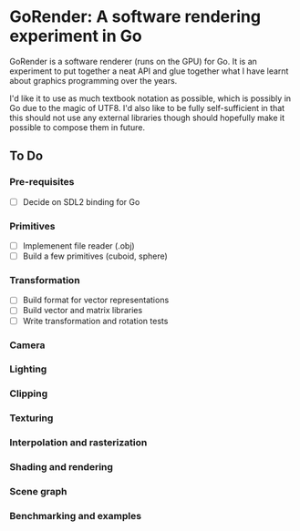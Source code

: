 GoRender: A software rendering experiment in Go
===============================================

GoRender is a software renderer (runs on the GPU) for Go. It is an experiment
to put together a neat API and glue together what I have learnt about graphics
programming over the years.

I'd like it to use as much textbook notation as possible, which is possibly in
Go due to the magic of UTF8. I'd also like to be fully self-sufficient in that
this should not use any external libraries though should hopefully make it
possible to compose them in future.

To Do
-----

### Pre-requisites

 + [ ] Decide on SDL2 binding for Go

### Primitives

 + [ ] Implemenent file reader (.obj)
 + [ ] Build a few primitives (cuboid, sphere)

### Transformation

 + [ ] Build format for vector representations
 + [ ] Build vector and matrix libraries
 + [ ] Write transformation and rotation tests

### Camera

### Lighting

### Clipping

### Texturing

### Interpolation and rasterization

### Shading and rendering

### Scene graph

### Benchmarking and examples

